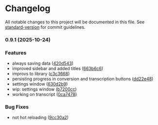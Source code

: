 # Changelog

All notable changes to this project will be documented in this file. See [standard-version](https://github.com/conventional-changelog/standard-version) for commit guidelines.

### 0.9.1 (2025-10-24)

### Features

- always saving data ([420d543](https://github.com/felipap/vlogger/commit/420d5433285d5b39377599b5562f35687d3d9aee))
- improved sidebar and added titles ([663b6c6](https://github.com/felipap/vlogger/commit/663b6c67bae31368041ef28db158185c7fc5a951))
- improvs to library ([c3c3668](https://github.com/felipap/vlogger/commit/c3c36682090374f037bcad9aa51c56e8b730e963))
- persisting progress in conversion and transcription buttons ([dd22e48](https://github.com/felipap/vlogger/commit/dd22e483d67e9deaa7a3780ee85ca20492a58aae))
- settings window ([630d2b9](https://github.com/felipap/vlogger/commit/630d2b9bbaa2c0b27207076af07c5e1a018cb079))
- wip: settings window ([b7200cc](https://github.com/felipap/vlogger/commit/b7200cc8998b4e080648458940fc03e3b42627ab))
- working on transcript ([0ca7478](https://github.com/felipap/vlogger/commit/0ca74789a52a60fbaae854dc6921a6bb105ed706))

### Bug Fixes

- not hot reloading ([9cc30a2](https://github.com/felipap/vlogger/commit/9cc30a2a9bd272345582a011b8dee37d3c2acf23))
